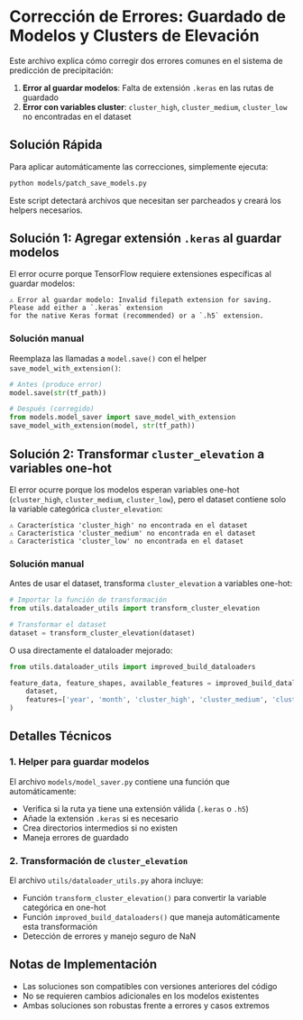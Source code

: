 # Corrección de Errores: Guardado de Modelos y Clusters de Elevación

Este archivo explica cómo corregir dos errores comunes en el sistema de predicción de precipitación:

1. **Error al guardar modelos**: Falta de extensión `.keras` en las rutas de guardado
2. **Error con variables cluster**: `cluster_high`, `cluster_medium`, `cluster_low` no encontradas en el dataset

## Solución Rápida

Para aplicar automáticamente las correcciones, simplemente ejecuta:

```bash
python models/patch_save_models.py
```

Este script detectará archivos que necesitan ser parcheados y creará los helpers necesarios.

## Solución 1: Agregar extensión `.keras` al guardar modelos

El error ocurre porque TensorFlow requiere extensiones específicas al guardar modelos:

```
⚠️ Error al guardar modelo: Invalid filepath extension for saving. Please add either a `.keras` extension 
for the native Keras format (recommended) or a `.h5` extension.
```

### Solución manual

Reemplaza las llamadas a `model.save()` con el helper `save_model_with_extension()`:

```python
# Antes (produce error)
model.save(str(tf_path))

# Después (corregido)
from models.model_saver import save_model_with_extension
save_model_with_extension(model, str(tf_path))
```

## Solución 2: Transformar `cluster_elevation` a variables one-hot

El error ocurre porque los modelos esperan variables one-hot (`cluster_high`, `cluster_medium`, `cluster_low`), pero el dataset contiene solo la variable categórica `cluster_elevation`:

```
⚠️ Característica 'cluster_high' no encontrada en el dataset
⚠️ Característica 'cluster_medium' no encontrada en el dataset
⚠️ Característica 'cluster_low' no encontrada en el dataset
```

### Solución manual

Antes de usar el dataset, transforma `cluster_elevation` a variables one-hot:

```python
# Importar la función de transformación
from utils.dataloader_utils import transform_cluster_elevation

# Transformar el dataset
dataset = transform_cluster_elevation(dataset)
```

O usa directamente el dataloader mejorado:

```python
from utils.dataloader_utils import improved_build_dataloaders

feature_data, feature_shapes, available_features = improved_build_dataloaders(
    dataset, 
    features=['year', 'month', 'cluster_high', 'cluster_medium', 'cluster_low']
)
```

## Detalles Técnicos

### 1. Helper para guardar modelos

El archivo `models/model_saver.py` contiene una función que automáticamente:
- Verifica si la ruta ya tiene una extensión válida (`.keras` o `.h5`)
- Añade la extensión `.keras` si es necesario
- Crea directorios intermedios si no existen
- Maneja errores de guardado

### 2. Transformación de `cluster_elevation`

El archivo `utils/dataloader_utils.py` ahora incluye:
- Función `transform_cluster_elevation()` para convertir la variable categórica en one-hot
- Función `improved_build_dataloaders()` que maneja automáticamente esta transformación
- Detección de errores y manejo seguro de NaN

## Notas de Implementación

- Las soluciones son compatibles con versiones anteriores del código
- No se requieren cambios adicionales en los modelos existentes
- Ambas soluciones son robustas frente a errores y casos extremos 